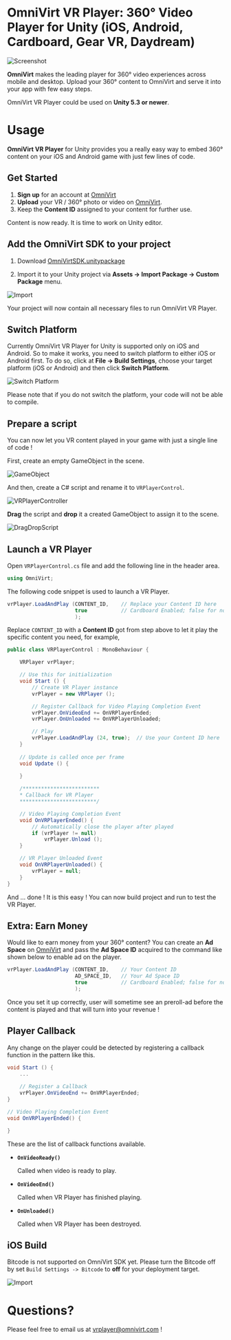 # OmniVirt VR Player: 360° Video Player for Unity (iOS, Android, Cardboard, Gear VR, Daydream)

![Screenshot](https://github.com/OmniVirt/OmniVirtVRPlayer-Unity-Example/raw/master/Screenshots/screenshot3.jpg)

**OmniVirt** makes the leading player for 360° video experiences across mobile and desktop. Upload your 360° content to OmniVirt and serve it into your app with few easy steps.

OmniVirt VR Player could be used on **Unity 5.3 or newer**.

# Usage

**OmniVirt VR Player** for Unity provides you a really easy way to embed 360° content on your iOS and Android game with just few lines of code.

## Get Started

1. **Sign up** for an account at [OmniVirt](https://www.omnivirt.com/vr-player/)
2. **Upload** your VR / 360° photo or video on [OmniVirt](https://www.omnivirt.com/vr-player/).
3. Keep the **Content ID** assigned to your content for further use.

Content is now ready. It is time to work on Unity editor.

## Add the OmniVirt SDK to your project

1) Download [OmniVirtSDK.unitypackage](https://github.com/OmniVirt/OmniVirtVRPlayer-Unity-Example/raw/master/OmniVirtSDK.unitypackage)

2) Import it to your Unity project via **Assets -> Import Package -> Custom Package** menu.

![Import](https://github.com/OmniVirt/OmniVirtVRPlayer-Unity-Example/raw/master/Screenshots/importpackage3.jpg)

Your project will now contain all necessary files to run OmniVirt VR Player.

## Switch Platform

Currently OmniVirt VR Player for Unity is supported only on iOS and Android. So to make it works, you need to switch platform to either iOS or Android first. To do so, click at **File -> Build Settings**, choose your target platform (iOS or Android) and then click **Switch Platform**.

![Switch Platform](https://github.com/OmniVirt/OmniVirtVRPlayer-Unity-Example/raw/master/Screenshots/switchplatform.jpg)

Please note that if you do not switch the platform, your code will not be able to compile.

## Prepare a script

You can now let you VR content played in your game with just a single line of code !

First, create an empty GameObject in the scene.

![GameObject](https://github.com/OmniVirt/OmniVirtVRPlayer-Unity-Example/raw/master/Screenshots/emptygameobject.jpg)

And then, create a C# script and rename it to `VRPlayerControl`.

![VRPlayerController](https://github.com/OmniVirt/OmniVirtVRPlayer-Unity-Example/raw/master/Screenshots/newcsscript2.jpg)

**Drag** the script and **drop** it a created GameObject to assign it to the scene.

![DragDropScript](https://github.com/OmniVirt/OmniVirtVRPlayer-Unity-Example/raw/master/Screenshots/dragdropscript.jpg)

## Launch a VR Player

Open `VRPlayerControl.cs` file and add the following line in the header area.

```csharp
using OmniVirt;
```

The following code snippet is used to launch a VR Player.

```csharp
vrPlayer.LoadAndPlay (CONTENT_ID,    // Replace your Content ID here
                      true           // Cardboard Enabled; false for non-VR mode
                      );
```

Replace `CONTENT_ID` with a **Content ID** got from step above to let it play the specific content you need, for example,

```csharp
public class VRPlayerControl : MonoBehaviour {

    VRPlayer vrPlayer;

    // Use this for initialization
    void Start () {
        // Create VR Player instance
        vrPlayer = new VRPlayer ();

        // Register Callback for Video Playing Completion Event
        vrPlayer.OnVideoEnd += OnVRPlayerEnded;
        vrPlayer.OnUnloaded += OnVRPlayerUnloaded;

        // Play
        vrPlayer.LoadAndPlay (24, true);  // Use your Content ID here
    }
	
    // Update is called once per frame
    void Update () {
		
    }

    /*************************
    * Callback for VR Player
    *************************/

    // Video Playing Completion Event
    void OnVRPlayerEnded() {
        // Automatically close the player after played
        if (vrPlayer != null)
            vrPlayer.Unload ();
    }

    // VR Player Unloaded Event
    void OnVRPlayerUnloaded() {
        vrPlayer = null;		
    }
}
```

And ... done ! It is this easy ! You can now build project and run to test the VR Player.

## Extra: Earn Money

Would like to earn money from your 360° content? You can create an **Ad Space** on [OmniVirt](www.omnivirt.com) and pass the **Ad Space ID** acquired to the command like shown below to enable ad on the player.

```csharp
vrPlayer.LoadAndPlay (CONTENT_ID,    // Your Content ID
                      AD_SPACE_ID,   // Your Ad Space ID
                      true           // Cardboard Enabled; false for non-VR mode
                      );
```

Once you set it up correctly, user will sometime see an preroll-ad before the content is played and that will turn into your revenue !

## Player Callback

Any change on the player could be detected by registering a callback function in the pattern like this.

```csharp
void Start () {
    ...
    
    // Register a Callback
    vrPlayer.OnVideoEnd += OnVRPlayerEnded;
}

// Video Playing Completion Event
void OnVRPlayerEnded() {

}
```

These are the list of callback functions available.

- **`OnVideoReady()`**

  Called when video is ready to play.

- **`OnVideoEnd()`**

  Called when VR Player has finished playing.

- **`OnUnloaded()`**

  Called when VR Player has been destroyed.


## iOS Build

Bitcode is not supported on OmniVirt SDK yet. Please turn the Bitcode off by set `Build Settings -> Bitcode` to **off** for your deployment target.

![Import](https://github.com/OmniVirt/OmniVirtVRPlayer-Unity-Example/raw/master/Screenshots/bitcode.jpg)


# Questions?

Please feel free to email us at [vrplayer@omnivirt.com](mailto:vrplayer@omnivirt.com) !
